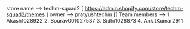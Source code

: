 store name --> techm-squad2  [ https://admin.shopify.com/store/techm-squad2/themes ]
owner --> pratyushtechm []
Team members --> 1. Akash1028922
                 2. Sourav001027537
                 3. Sidhi1028873
                 4. AnkitKumar2911
